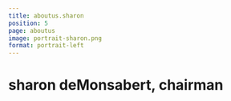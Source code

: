```yaml
---
title: aboutus.sharon
position: 5
page: aboutus
image: portrait-sharon.png
format: portrait-left
---
```


# sharon deMonsabert, chairman